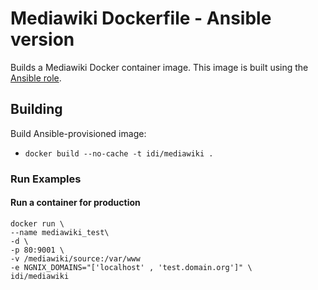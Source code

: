 # Mediawiki Dockerfile - Ansible version

Builds a Mediawiki Docker container image. This image is built using the [Ansible role](https://github.com/idi-ops/ansible-php-fpm).

## Building

Build Ansible-provisioned image:
- `docker build --no-cache -t idi/mediawiki .`

### Run Examples

#### Run a container for production

```
docker run \
--name mediawiki_test\
-d \
-p 80:9001 \
-v /mediawiki/source:/var/www
-e NGNIX_DOMAINS="['localhost' , 'test.domain.org']" \
idi/mediawiki
```


